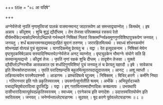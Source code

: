 +++
title = "०८ आ यदिषे"

+++

अग्नेर्यत्तेजो नृपतिं नृणामृत्विजां पालकं यजमानमानट् जाठररूपेण आ समन्ताद्व्याप्नोत् । किमर्थम् । इष अन्नाय । कीदृशम् । शुचि शुद्धं द्यौर्दीप्तम् । तेन तेजसा परिपक्वमन्नं रसरूपं रेतो वीर्यमभीकेऽभ्यक्तेऽभिगतेऽभिप्राप्ते गर्भस्थाने निषिक्तं नितरां सिक्तमग्निर्वक्ष्यमूणगुणविशिष्टपुत्ररूपेण जनयत् । जनयतु । शर्धं बलवन्तमनवद्यमवद्यरहितं युवानं तरुणम् । जरारहितमित्यर्थः । स्वाध्यं शोभनकर्माणं शोभनप्रज्ञं वोत्पन्नं पुत्रं सूदयच्च । यागादिकर्मसु प्रेरयतु च । यद्वा । रेत इत्युदकनाम । निषिक्तं मेघेन वृष्टमुदकमिषेऽन्नाय सस्यादिनिष्पत्तयेऽग्नेर्यत्तेज अनट् व्याप्नोत् । वृष्ट्युदकेन भौमाग्नेः संयोगे सति हि सस्यान्युत्पद्यन्ते । कीदृशं तेजः । नृपतिं नृणां रक्षकं शुचि दीप्तम् । तादृशेन तेजसा । युक्तो द्यौर्दीप्तोऽग्निरभीक आसन्नकाल एव शर्धादिगुणविशिष्टं पुत्रं जनयतु तं च प्रेरयतु यज्ञादौ ॥ इषे । सावेकाच इति विभक्तेरुदात्तत्वम् । नृपतिं परादिश्छन्दसि बहुलमित्युत्तरपदाद्युदात्तत्वम् । आनट् । अशू व्याप्तौ । लङिव्यत्ययेन परस्मैपदश्नमौ । आडागमः । व्रश्चादिषत्वे ष्टुत्वम् । निषिक्तम् । षिचिर् क्षरणे । कर्मणि निष्ठा । गतिरनन्तर इति गतेः प्रकृतिस्वरत्वम् । उपसर्गात्सुनोतीति षत्वम् । अभीके । अभिपूर्वादञ्चतेः पचाद्यचिपृषोदरादित्वा द्रूपसिद्धिः । यद्वा । इण् गतावित्यस्मादौणादिकः कक्प्रत्ययः । उभयथापि दासीभारादित्वात्पूर्वपदप्रकृतिस्वरत्वम् । स्वाध्यम् । एरनेकाच इति यणादेशः । उदात्तस्वरितयोर्यण इति स्वरितत्वम् । जनयत् । जनेर्ण्यन्ताल्लेट्यडागमः । सूदयत् । षूद क्षरणे पूर्ववल्लेट्यडागमः ॥ ८ ॥